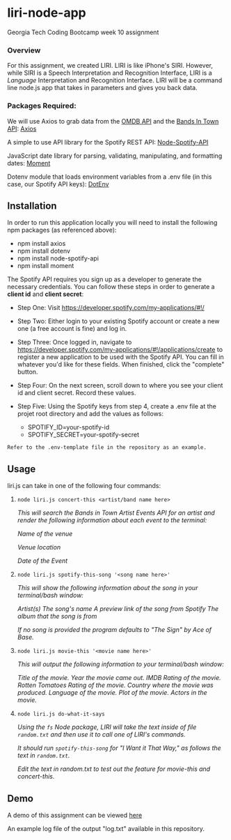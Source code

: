 # liri-node-app

Georgia Tech Coding Bootcamp week 10 assignment

### Overview

For this assignment, we created LIRI. LIRI is like iPhone's SIRI. However, while SIRI is a Speech Interpretation and Recognition Interface, LIRI is a _Language_ Interpretation and Recognition Interface. LIRI will be a command line node.js app that takes in parameters and gives you back data.

### Packages Required:

We will use Axios to grab data from the [OMDB API](http://www.omdbapi.com) and the [Bands In Town API](http://www.artists.bandsintown.com/bandsintown-api): [Axios](https://www.npmjs.com/package/axios)

A simple to use API library for the Spotify REST API: 
[Node-Spotify-API](https://www.npmjs.com/package/node-spotify-api)

JavaScript date library for parsing, validating, manipulating, and formatting dates: 
[Moment](https://www.npmjs.com/package/moment)

Dotenv module that loads environment variables from a .env file (in this case, our Spotify API keys): 
[DotEnv](https://www.npmjs.com/package/dotenv)

## Installation

In order to run this application locally you will need to install the following npm packages (as referenced above):

* npm install axios
* npm install dotenv
* npm install node-spotify-api
* npm install moment

The Spotify API requires you sign up as a developer to generate the necessary credentials. You can follow these steps in order to generate a **client id** and **client secret**:

   * Step One: Visit <https://developer.spotify.com/my-applications/#!/>

   * Step Two: Either login to your existing Spotify account or create a new one (a free account is fine) and log in.

   * Step Three: Once logged in, navigate to <https://developer.spotify.com/my-applications/#!/applications/create> to register a new application to be used with the Spotify API. You can fill in whatever you'd like for these fields. When finished, click the "complete" button.

   * Step Four: On the next screen, scroll down to where you see your client id and client secret. Record these values. 

   * Step Five: Using the Spotify keys from step 4, create a .env file at the projet root directory and add the values as follows:

        * SPOTIFY_ID=your-spotify-id
        * SPOTIFY_SECRET=your-spotify-secret

    Refer to the .env-template file in the repository as an example.

## Usage

liri.js can take in one of the following four commands:

1. `node liri.js concert-this <artist/band name here>`

    *This will search the Bands in Town Artist Events API for an artist and render the following information about each event to the terminal:*

    *Name of the venue*

    *Venue location*

    *Date of the Event*

2. `node liri.js spotify-this-song '<song name here>'`

    *This will show the following information about the song in your terminal/bash window:*

    *Artist(s)*
    *The song's name*
    *A preview link of the song from Spotify*
    *The album that the song is from*

    *If no song is provided the program defaults to "The Sign" by Ace of Base.*

3. `node liri.js movie-this '<movie name here>'`

    *This will output the following information to your terminal/bash window:*

    *Title of the movie.*
    *Year the movie came out.*
    *IMDB Rating of the movie.*
    *Rotten Tomatoes Rating of the movie.*
    *Country where the movie was produced.*
    *Language of the movie.*
    *Plot of the movie.*
    *Actors in the movie.*

4. `node liri.js do-what-it-says`

    *Using the `fs` Node package, LIRI will take the text inside of file `random.txt` and then use it to call one of LIRI's commands.*

    *It should run `spotify-this-song` for "I Want it That Way," as follows the text in `random.txt`.*

    *Edit the text in random.txt to test out the feature for movie-this and concert-this.*

## Demo

A demo of this assignment can be viewed [here](https://drive.google.com/file/d/1X-l7SZlw-d3SdG6MT8V3DByfbhmWHls7/view?usp=sharing)


An example log file of the output "log.txt" available in this repository.
